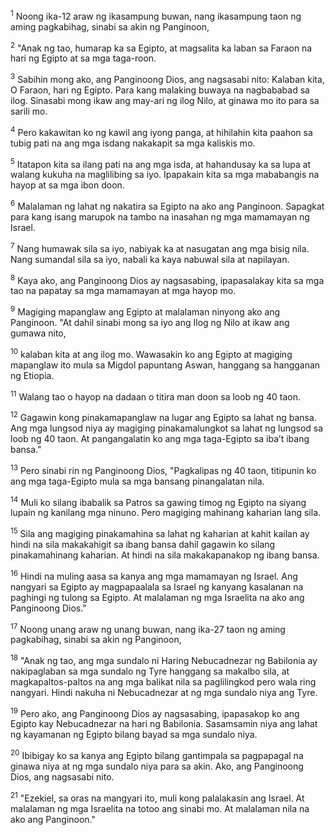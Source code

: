 <sup>1</sup>
Noong ika-12 araw ng ikasampung buwan, nang ikasampung taon ng aming pagkabihag, sinabi sa akin ng Panginoon, 

<sup>2</sup>
"Anak ng tao, humarap ka sa Egipto, at magsalita ka laban sa Faraon na hari ng Egipto at sa mga taga-roon. 

<sup>3</sup>
Sabihin mong ako, ang Panginoong Dios, ang nagsasabi nito: Kalaban kita, O Faraon, hari ng Egipto. Para kang malaking buwaya na nagbababad sa ilog. Sinasabi mong ikaw ang may-ari ng ilog Nilo, at ginawa mo ito para sa sarili mo. 

<sup>4</sup>
Pero kakawitan ko ng kawil ang iyong panga, at hihilahin kita paahon sa tubig pati na ang mga isdang nakakapit sa mga kaliskis mo. 

<sup>5</sup>
Itatapon kita sa ilang pati na ang mga isda, at hahandusay ka sa lupa at walang kukuha na maglilibing sa iyo. Ipapakain kita sa mga mababangis na hayop at sa mga ibon doon. 

<sup>6</sup>
Malalaman ng lahat ng nakatira sa Egipto na ako ang Panginoon. Sapagkat para kang isang marupok na tambo na inasahan ng mga mamamayan ng Israel. 

<sup>7</sup>
Nang humawak sila sa iyo, nabiyak ka at nasugatan ang mga bisig nila. Nang sumandal sila sa iyo, nabali ka kaya nabuwal sila at napilayan. 

<sup>8</sup>
Kaya ako, ang Panginoong Dios ay nagsasabing, ipapasalakay kita sa mga tao na papatay sa mga mamamayan at mga hayop mo. 

<sup>9</sup>
Magiging mapanglaw ang Egipto at malalaman ninyong ako ang Panginoon. "At dahil sinabi mong sa iyo ang Ilog ng Nilo at ikaw ang gumawa nito, 

<sup>10</sup>
kalaban kita at ang ilog mo. Wawasakin ko ang Egipto at magiging mapanglaw ito mula sa Migdol papuntang Aswan, hanggang sa hangganan ng Etiopia. 

<sup>11</sup>
Walang tao o hayop na dadaan o titira man doon sa loob ng 40 taon. 

<sup>12</sup>
Gagawin kong pinakamapanglaw na lugar ang Egipto sa lahat ng bansa. Ang mga lungsod niya ay magiging pinakamalungkot sa lahat ng lungsod sa loob ng 40 taon. At pangangalatin ko ang mga taga-Egipto sa ibaʼt ibang bansa." 

<sup>13</sup>
Pero sinabi rin ng Panginoong Dios, "Pagkalipas ng 40 taon, titipunin ko ang mga taga-Egipto mula sa mga bansang pinangalatan nila. 

<sup>14</sup>
Muli ko silang ibabalik sa Patros sa gawing timog ng Egipto na siyang lupain ng kanilang mga ninuno. Pero magiging mahinang kaharian lang sila. 

<sup>15</sup>
Sila ang magiging pinakamahina sa lahat ng kaharian at kahit kailan ay hindi na sila makakahigit sa ibang bansa dahil gagawin ko silang pinakamahinang kaharian. At hindi na sila makakapanakop ng ibang bansa. 

<sup>16</sup>
Hindi na muling aasa sa kanya ang mga mamamayan ng Israel. Ang nangyari sa Egipto ay magpapaalala sa Israel ng kanyang kasalanan na paghingi ng tulong sa Egipto. At malalaman ng mga Israelita na ako ang Panginoong Dios." 

<sup>17</sup>
Noong unang araw ng unang buwan, nang ika-27 taon ng aming pagkabihag, sinabi sa akin ng Panginoon, 

<sup>18</sup>
"Anak ng tao, ang mga sundalo ni Haring Nebucadnezar ng Babilonia ay nakipaglaban sa mga sundalo ng Tyre hanggang sa makalbo sila, at magkapaltos-paltos na ang mga balikat nila sa paglilingkod pero wala ring nangyari. Hindi nakuha ni Nebucadnezar at ng mga sundalo niya ang Tyre. 

<sup>19</sup>
Pero ako, ang Panginoong Dios ay nagsasabing, ipapasakop ko ang Egipto kay Nebucadnezar na hari ng Babilonia. Sasamsamin niya ang lahat ng kayamanan ng Egipto bilang bayad sa mga sundalo niya. 

<sup>20</sup>
Ibibigay ko sa kanya ang Egipto bilang gantimpala sa pagpapagal na ginawa niya at ng mga sundalo niya para sa akin. Ako, ang Panginoong Dios, ang nagsasabi nito. 

<sup>21</sup>
"Ezekiel, sa oras na mangyari ito, muli kong palalakasin ang Israel. At malalaman ng mga Israelita na totoo ang sinabi mo. At malalaman nila na ako ang Panginoon."